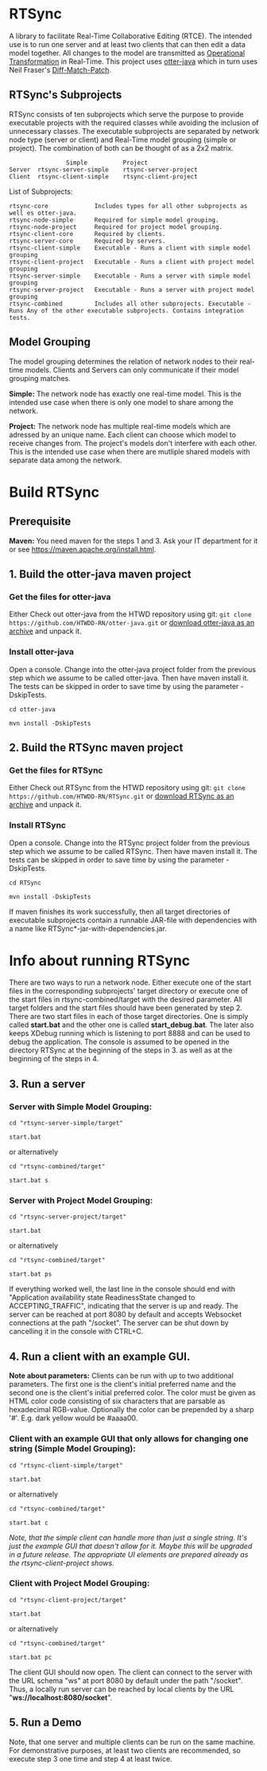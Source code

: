 # RTSync

A library to facilitate Real-Time Collaborative Editing (RTCE). The intended use is to run one server and at least two clients that can then edit a data model together. All changes to the model are transmitted as [Operational Transformation](https://en.wikipedia.org/wiki/Operational_transformation) in Real-Time. This project uses [otter-java](https://github.com/LevelFourAB/otter-java) which in turn uses Neil Fraser's [Diff-Match-Patch](https://github.com/google/diff-match-patch).

## RTSync's Subprojects

RTSync consists of ten subprojects which serve the purpose to provide executable projects with the required classes while avoiding the inclusion of unnecessary classes.
The executable subprojects are separated by network node type (server or client) and Real-Time model grouping (simple or project). The combination of both can be thought of as a 2x2 matrix.

					Simple			Project				
	Server	rtsync-server-simple	rtsync-server-project
	Client	rtsync-client-simple	rtsync-client-project

List of Subprojects:

	rtsync-core          	Includes types for all other subprojects as well es otter-java.
	rtsync-node-simple   	Required for simple model grouping.
	rtsync-node-project  	Required for project model grouping.
	rtsync-client-core   	Required by clients.
	rtsync-server-core   	Required by servers.
	rtsync-client-simple 	Executable - Runs a client with simple model grouping
	rtsync-client-project	Executable - Runs a client with project model grouping
	rtsync-server-simple 	Executable - Runs a server with simple model grouping
	rtsync-server-project	Executable - Runs a server with project model grouping
	rtsync-combined      	Includes all other subprojects. Executable - Runs Any of the other executable subprojects. Contains integration tests.
	
## Model Grouping

The model grouping determines the relation of network nodes to their real-time models. Clients and Servers can only communicate if their model grouping matches.

**Simple:**	The network node has exactly one real-time model. This is the intended use case when there is only one model to share among the network.

**Project:** The network node has multiple real-time models which are adressed by an unique name. Each client can choose which model to receive changes from. The project's models don't interfere with each other. This is the intended use case when there are mutliple shared models with separate data among the network.

# Build RTSync

## Prerequisite
**Maven:** You need maven for the steps 1 and 3. Ask your IT department for it or see https://maven.apache.org/install.html.

## 1. Build the otter-java maven project
### Get the files for otter-java
Either Check out otter-java from the HTWD repository using git: `git clone https://github.com/HTWDD-RN/otter-java.git` or [download otter-java as an archive](https://github.com/HTWDD-RN/otter-java/archive/refs/heads/main.zip) and unpack it.
### Install otter-java
Open a console. Change into the otter-java project folder from the previous step which we assume to be called otter-java. Then have maven install it. The tests can be skipped in order to save time by using the parameter -DskipTests.

`cd otter-java`

`mvn install -DskipTests`

## 2. Build the RTSync maven project
### Get the files for RTSync
Either Check out RTSync from the HTWD repository using git: `git clone https://github.com/HTWDD-RN/RTSync.git` or [download RTSync as an archive](https://github.com/HTWDD-RN/RTSync/archive/refs/heads/main.zip) and unpack it.
### Install RTSync

Open a console. Change into the RTSync project folder from the previous step which we assume to be called RTSync. Then have maven install it. The tests can be skipped in order to save time by using the parameter -DskipTests.

`cd RTSync`

`mvn install -DskipTests`

If maven finishes its work successfully, then all target directories of executable subprojects contain a runnable JAR-file with dependencies with a name like RTSync*-jar-with-dependencies.jar.

# Info about running RTSync

There are two ways to run a network node.
Either execute one of the start files in the corresponding subprojects' target directory or execute one of the start files in rtsync-combined/target with the desired parameter. All target folders and the start files should have been generated by step 2.
There are two start files in each of those target directories. One is simply called **start.bat** and the other one is called **start_debug.bat**. The later also keeps XDebug running which is listening to port 8888 and can be used to debug the application.
The console is assumed to be opened in the directory RTSync at the beginning of the steps in 3. as well as at the beginning of the steps in 4.

## 3. Run a server

### Server with Simple Model Grouping: 

`cd "rtsync-server-simple/target"`

`start.bat`

or alternatively

`cd "rtsync-combined/target"`

`start.bat s`

### Server with Project Model Grouping: 

`cd "rtsync-server-project/target"`

`start.bat`

or alternatively

`cd "rtsync-combined/target"`

`start.bat ps`

If everything worked well, the last line in the console should end with "Application availability state ReadinessState changed to ACCEPTING_TRAFFIC", indicating that the server is up and ready. The server can be reached at port 8080 by default and accepts Websocket connections at the path "/socket". The server can be shut down by cancelling it in the console with CTRL+C.

## 4. Run a client with an example GUI.

**Note about parameters:** Clients can be run with up to two additional parameters. The first one is the client's initial preferred name and the second one is the client's initial preferred color. The color must be given as HTML color code consisting of six characters that are parsable as hexadecimal RGB-value. Optionally the color can be prepended by a sharp '#'. E.g. dark yellow would be #aaaa00.

### Client with an example GUI that only allows for changing one string (Simple Model Grouping):

`cd "rtsync-client-simple/target"`

`start.bat`

or alternatively

`cd "rtsync-combined/target"`

`start.bat c`

*Note, that the simple client can handle more than just a single string. It's just the example GUI that doesn't allow for it. Maybe this will be upgraded in a future release. The appropriate UI elements are prepared already as the rtsync-client-project shows.*

### Client with Project Model Grouping: 

`cd "rtsync-client-project/target"`

`start.bat`

or alternatively

`cd "rtsync-combined/target"`

`start.bat pc`

The client GUI should now open. The client can connect to the server with the URL schema "ws" at port 8080 by default under the path "/socket". Thus, a locally run server can be reached by local clients by the URL "**ws://localhost:8080/socket**".

## 5. Run a Demo

Note, that one server and multiple clients can be run on the same machine. For demonstrative purposes, at least two clients are recommended, so execute step 3 one time and step 4 at least twice.